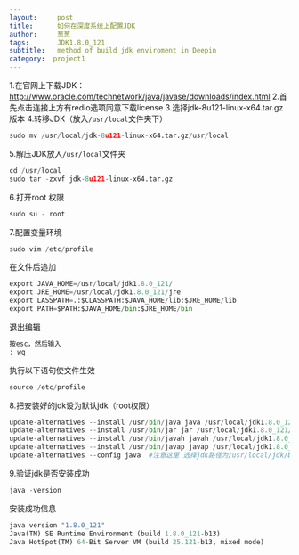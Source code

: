 ```yaml
---
layout:     post
title:      如何在深度系统上配置JDK
author:     葱葱
tags: 		JDK1.8.0_121
subtitle:  	method of build jdk enviroment in Deepin
category:  project1
---
```

1.在官网上下载JDK：
http://www.oracle.com/technetwork/java/javase/downloads/index.html
2.首先点击连接上方有redio选项同意下载license
3.选择jdk-8u121-linux-x64.tar.gz版本
4.转移JDK（放入`/usr/local`文件夹下）
```python
sudo mv /usr/local/jdk-8u121-linux-x64.tar.gz/usr/local
```
5.解压JDK放入`/usr/local`文件夹
```python
cd /usr/local
sudo tar -zxvf jdk-8u121-linux-x64.tar.gz
```
6.打开root 权限
```python
sudo su - root
```  
7.配置变量环境
```python
sudo vim /etc/profile
```
在文件后追加
```python
export JAVA_HOME=/usr/local/jdk1.8.0_121/
export JRE_HOME=/usr/local/jdk1.8.0_121/jre
export LASSPATH=.:$CLASSPATH:$JAVA_HOME/lib:$JRE_HOME/lib
export PATH=$PATH:$JAVA_HOME/bin:$JRE_HOME/bin
```
退出编辑
```python
按esc，然后输入
: wq
```
执行以下语句使文件生效
```python
source /etc/profile
```
8.把安装好的jdk设为默认jdk（root权限）
```python
update-alternatives --install /usr/bin/java java /usr/local/jdk1.8.0_121/bin/java 300
update-alternatives --install /usr/bin/jar jar /usr/local/jdk1.8.0_121/bin/jar 300
update-alternatives --install /usr/bin/javah javah /usr/local/jdk1.8.0_121/bin/javah 300
update-alternatives --install /usr/bin/javap javap /usr/local/jdk1.8.0_121/bin/javap 300
update-alternatives --config java  #注意这里 选择jdk路径为/usr/local/jdk/bin/java为默认jdk
```
9.验证jdk是否安装成功
```python
java -version
```
安装成功信息
```python
java version "1.8.0_121"
Java(TM) SE Runtime Environment (build 1.8.0_121-b13)
Java HotSpot(TM) 64-Bit Server VM (build 25.121-b13, mixed mode)
```
